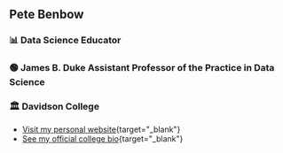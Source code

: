## Pete Benbow
### 📊 Data Science Educator
### 🟢 James B. Duke Assistant Professor of the Practice in Data Science 
### 🏛️ Davidson College

* [Visit my personal website](https://pebenbow.github.io/pete.benbow/){target="_blank"}
* [See my official college bio](https://www.davidson.edu/people/pete-benbow){target="_blank"}

<!--
**pebenbow/pebenbow** is a ✨ _special_ ✨ repository because its `README.md` (this file) appears on your GitHub profile.

Here are some ideas to get you started:

- 🔭 I’m currently working on ...
- 🌱 I’m currently learning ...
- 👯 I’m looking to collaborate on ...
- 🤔 I’m looking for help with ...
- 💬 Ask me about ...
- 📫 How to reach me: ...
- 😄 Pronouns: ...
- ⚡ Fun fact: ...
-->
